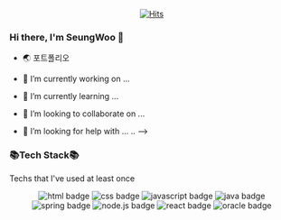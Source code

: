 <div align=center>

[![Hits](https://hits.seeyoufarm.com/api/count/incr/badge.svg?url=https%3A%2F%2Fgithub.com%2Fberenickt&count_bg=%234BA00A&title_bg=%23555555&icon=github.svg&icon_color=%23E7E7E7&title=hits&edge_flat=false)](https://hits.seeyoufarm.com)

</div>

### Hi there, I'm SeungWoo 👋





- 🌏 포트폴리오 

- 🔭 I’m currently working on ...
- 🌱 I’m currently learning ...
- 👯 I’m looking to collaborate on ...
- 🤔 I’m looking for help with ...
..
-->

### 📚Tech Stack📚
Techs that I've used at least once

<div align=center>

![html badge](https://img.shields.io/badge/HTML-E34F26?style=for-the-badge&logo=HTML5&logoColor=white)
![css badge](https://img.shields.io/badge/CSS-1572B6?style=for-the-badge&logo=CSS3&logoColor=white)
![javascript badge](https://img.shields.io/badge/JavaScript-F7DF1E?style=for-the-badge&logo=JavaScript&logoColor=black)
![java badge](https://img.shields.io/badge/Java-007396?style=for-the-badge&logo=Java&logoColor=white)
![spring badge](https://img.shields.io/badge/Spring-6DB33F?style=for-the-badge&logo=Spring&logoColor=white)
![node.js badge](https://img.shields.io/badge/Node.js-339933?style=for-the-badge&logo=Node.js&logoColor=white)
![react badge](https://img.shields.io/badge/react-61DAFB?style=for-the-badge&logo=React&logoColor=black)
![oracle badge](https://img.shields.io/badge/oracle-F80000?style=for-the-badge&logo=Oracle&logoColor=black)

</div>
